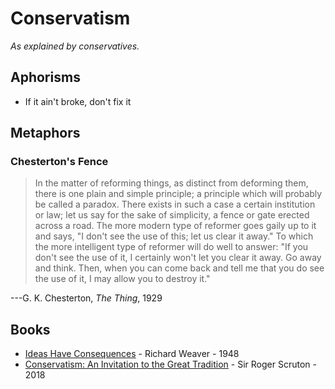 # Conservatism
_As explained by conservatives._

## Aphorisms
* If it ain't broke, don't fix it

## Metaphors

### Chesterton's Fence

> In the matter of reforming things, as distinct from deforming them,
there is one plain and simple principle; a principle which will probably
be called a paradox.  There exists in such a case a certain institution
or law; let us say for the sake of simplicity, a fence or gate erected
across a road.  The more modern type of reformer goes gaily up to it
and says, "I don't see the use of this; let us clear it away."
To which the more intelligent type of reformer will do well to answer:
"If you don't see the use of it, I certainly won't let you clear it away.
Go away and think.  Then, when you can come back and tell me that you
do see the use of it, I may allow you to destroy it."

---G. K. Chesterton, _The Thing_, 1929


## Books

* [Ideas Have Consequences](https://www.amazon.com/Ideas-Have-Consequences-Richard-Weaver/dp/022609006X) - Richard Weaver - 1948
* [Conservatism: An Invitation to the Great Tradition](https://www.amazon.com/Conservatism-Invitation-Tradition-Roger-Scruton/dp/1250170567) - Sir Roger Scruton - 2018
